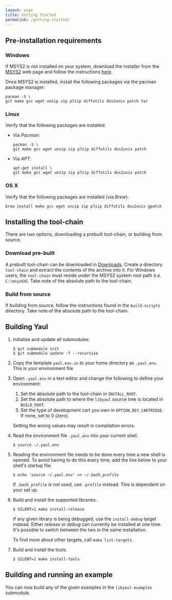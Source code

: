 ```yaml
---
layout: page
title: Getting Started
permalink: /getting-started/
---
```


## Pre-installation requirements

### Windows
If MSYS2 is not installed on your system, download the installer from the [MSYS2][2] web page and follow the instructions [here][3].

Once MSYS2 is installed, install the following packages via the pacman package manager:

    pacman -S \
    git make gcc wget unzip zip p7zip diffutils dos2unix patch tar

### Linux

Verify that the following packages are installed.

 - Via _Pacman_:

       pacman -S \
       git make gcc wget unzip zip p7zip diffutils dos2unix patch

 - Via _APT_:

       apt-get install \
       git make gcc wget unzip zip p7zip diffutils dos2unix patch

### OS X

Verify that the following packages are installed (via _Brew_):

    brew install make gcc wget unzip zip p7zip diffutils dos2unix gpatch

## Installing the tool-chain

There are two options, downloading a prebuilt tool-chain, or building from source.

### Download pre-built

A prebuilt tool-chain can be downloaded in [Downloads][1]. Create a directory `tool-chain` and extract the contents of the archive into it. For Windows users, the `tool-chain` must reside under the MSYS2 system root path (i.e. `C:\msys64`). Take note of the absolute path to the tool-chain.

### Build from source

If building from source, follow the instructions found in the `build-scripts` directory. Take note of the absolute path to the tool-chain.

## Building Yaul

1. Initialize and update all submodules.

       $ git submodule init
       $ git submodule update -f --recursive

1. Copy the template `yaul.env.in` to your home directory as
   `.yaul.env`. This is your environment file.

1. Open `.yaul.env` in a text editor and change the following to
   define your environment:

   1. Set the absolute path to the tool-chain in `INSTALL_ROOT`.
   2. Set the absolute path to where the `libyaul` source tree is
      located in `BUILD_ROOT`.
   3. Set the type of development cart you own in
      `OPTION_DEV_CARTRIDGE`. If none, set to 0 (zero).

   Setting the wrong values may result in compilation errors.

1. Read the environment file `.yaul.env` into your current shell.

       $ source ~/.yaul.env

1. Reading the environment file needs to be done every time a new
   shell is opened. To avoid having to do this every time, add the
   line below to your shell's startup file.

       $ echo 'source ~/.yaul.env' >> ~/.bash_profile

   If `.bash_profile` is not used, use `.profile` instead. This is
   dependent on your set up.

1. Build and install the supported libraries.

       $ SILENT=1 make install-release

   If any given library is being debugged, use the `install-debug`
   target instead. Either _release_ or _debug_ can currently be
   installed at one time. It's possible to switch between the two in
   the same installation.

   To find more about other targets, call `make list-targets`.

1. Build and install the tools.

       $ SILENT=1 make install-tools

## Building and running an example

You can now build any of the given examples in the `libyaul-examples`
submodule.

[1]: /downloads
[2]: https://www.msys2.org/
[3]: https://github.com/msys2/msys2/wiki/MSYS2-installation
